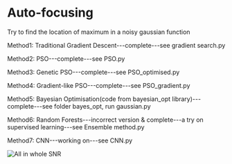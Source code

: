 # Auto-focusing
Try to find the location of maximum in a noisy gaussian function


Method1:  Traditional Gradient Descent---complete---see gradient search.py


Method2:  PSO---complete---see PSO.py


Method3:  Genetic PSO---complete---see PSO_optimised.py


Method4:  Gradient-like PSO---complete---see PSO_gradient.py


Method5:  Bayesian Optimisation(code from bayesian_opt library)---complete---see folder bayes_opt, run gaussian.py


Method6:  Random Forests---incorrect version & complete---a try on supervised learning---see Ensemble method.py


Method7:  CNN---working on---see CNN.py



![All in whole SNR](https://user-images.githubusercontent.com/111651791/226904014-3fa14d32-c8ce-43f6-b2bc-3dfa703cca0b.jpg)
